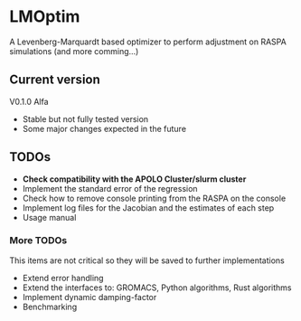 # LMOptim
A Levenberg-Marquardt based optimizer to perform adjustment on RASPA simulations (and more comming...)

## Current version

V0.1.0 Alfa
- Stable but not fully tested version
- Some major changes expected in the future

## TODOs
- **Check compatibility with the APOLO Cluster/slurm cluster**
- Implement the standard error of the regression
- Check how to remove console printing from the RASPA on the console
- Implement log files for the Jacobian and the estimates of each step
- Usage manual

### More TODOs
This items are not critical so they will be saved to further implementations
- Extend error handling
- Extend the interfaces to: GROMACS, Python algorithms, Rust algorithms
- Implement dynamic damping-factor
- Benchmarking

